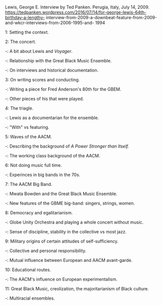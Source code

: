 Lewis, George E. Interview by Ted Panken. Perugia, Italy, July 14, 2009.
https://tedpanken.wordpress.com/2016/07/14/for-george-lewis-64th-birthday-a-lengthy-
interview-from-2009-a-downbeat-feature-from-2009-and-wkcr-interviews-from-2006-1995-and-
1994

1: Setting the context.  

2: The concert.  

-: A bit about Lewis and *Voyager*.  

-: Relationship with the Great Black Music Ensemble.  

-: On interviews and historical documentation.  

3: On writing scores and conducting.  

-: Writing a piece for Fred Anderson's 80th for the GBEM. 

-: Other pieces of his that were played.  

4: The triagle.  

-: Lewis as a documentarian for the ensemble.  

-: "With" vs featuring.  

5: Waves of the AACM.  

-: Describing the background of *A Power Stronger than Itself.*  

-: The working class background of the AACM.  

6: Not doing music full time.  

-: Experinces in big bands in the 70s.  

7: The AACM Big Band.  

-: Mwata Bowden and the Great Black Music Ensemble.  

-: New features of the GBME big-band: singers, strings, women.  

8: Democracy and egalitarianism.  

-: Globe Unity Orchestra and playing a whole concert without music.  

-: Sense of discipline, stability in the collective vs most jazz.  

9: Military origins of certain attitudes of self-sufficiency.  

-: Collective and personal responsibility.  

-: Mutual influence between European and AACM avant-garde.  

10: Educational routes.  

-: The AACM's influence on European experimentalism.  

11: Great Black Music, creolization, the majoritarianism of Black culture.  

-: Multiracial ensembles.  
